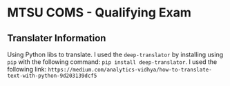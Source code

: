 # MTSU COMS - Qualifying Exam

## Translater Information

Using Python libs to translate. I used the `deep-translator` by installing using `pip` with the following command: `pip install deep-translator`.
I used the following link: `https://medium.com/analytics-vidhya/how-to-translate-text-with-python-9d203139dcf5`
